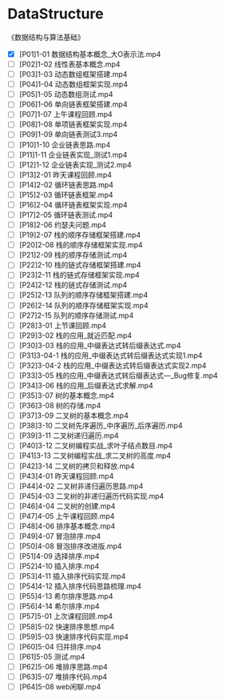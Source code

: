 # DataStructure
《数据结构与算法基础》
- [x] [P01]1-01 数据结构基本概念_大O表示法.mp4
- [ ] [P02]1-02 线性表基本概念.mp4
- [ ] [P03]1-03 动态数组框架搭建.mp4
- [ ] [P04]1-04 动态数组框架实现.mp4
- [ ] [P05]1-05 动态数组测试.mp4
- [ ] [P06]1-06 单向链表框架搭建.mp4
- [ ] [P07]1-07 上午课程回顾.mp4
- [ ] [P08]1-08 单项链表框架实现.mp4
- [ ] [P09]1-09 单向链表测试3.mp4
- [ ] [P10]1-10 企业链表思路.mp4
- [ ] [P11]1-11 企业链表实现_测试1.mp4
- [ ] [P12]1-12 企业链表实现_测试2.mp4
- [ ] [P13]2-01 昨天课程回顾.mp4
- [ ] [P14]2-02 循环链表思路.mp4
- [ ] [P15]2-03 循环链表框架.mp4
- [ ] [P16]2-04 循环链表框架实现.mp4
- [ ] [P17]2-05 循环链表测试.mp4
- [ ] [P18]2-06 约瑟夫问题.mp4
- [ ] [P19]2-07 栈的顺序存储框架搭建.mp4
- [ ] [P20]2-08 栈的顺序存储框架实现.mp4
- [ ] [P21]2-09 栈的顺序存储测试.mp4
- [ ] [P22]2-10 栈的链式存储框架搭建.mp4
- [ ] [P23]2-11 栈的链式存储框架实现.mp4
- [ ] [P24]2-12 栈的链式存储测试.mp4
- [ ] [P25]2-13 队列的顺序存储框架搭建.mp4
- [ ] [P26]2-14 队列的顺序存储框架实现.mp4
- [ ] [P27]2-15 队列的顺序存储测试.mp4
- [ ] [P28]3-01 上节课回顾.mp4
- [ ] [P29]3-02 栈的应用_就近匹配.mp4
- [ ] [P30]3-03 栈的应用_中缀表达式转后缀表达式.mp4
- [ ] [P31]3-04-1 栈的应用_中缀表达式转后缀表达式实现1.mp4
- [ ] [P32]3-04-2 栈的应用_中缀表达式转后缀表达式实现2.mp4
- [ ] [P33]3-05 栈的应用_中缀表达式转后缀表达式—_Bug修复.mp4
- [ ] [P34]3-06 栈的应用_后缀表达式求解.mp4
- [ ] [P35]3-07 树的基本概念.mp4
- [ ] [P36]3-08 树的存储.mp4
- [ ] [P37]3-09 二叉树的基本概念.mp4
- [ ] [P38]3-10 二叉树先序遍历_中序遍历_后序遍历.mp4
- [ ] [P39]3-11 二叉树递归遍历.mp4
- [ ] [P40]3-12 二叉树编程实战_求叶子结点数目.mp4
- [ ] [P41]3-13 二叉树编程实战_求二叉树的高度.mp4
- [ ] [P42]3-14 二叉树的拷贝和释放.mp4
- [ ] [P43]4-01 昨天课程回顾.mp4
- [ ] [P44]4-02 二叉树非递归遍历思路.mp4
- [ ] [P45]4-03 二叉树的非递归遍历代码实现.mp4
- [ ] [P46]4-04 二叉树的创建.mp4
- [ ] [P47]4-05 上午课程回顾.mp4
- [ ] [P48]4-06 排序基本概念.mp4
- [ ] [P49]4-07 冒泡排序.mp4
- [ ] [P50]4-08 冒泡排序改进版.mp4
- [ ] [P51]4-09 选择排序.mp4
- [ ] [P52]4-10 插入排序.mp4
- [ ] [P53]4-11 插入排序代码实现.mp4
- [ ] [P54]4-12 插入排序代码思路梳理.mp4
- [ ] [P55]4-13 希尔排序思路.mp4
- [ ] [P56]4-14 希尔排序.mp4
- [ ] [P57]5-01 上次课程回顾.mp4
- [ ] [P58]5-02 快速排序思想.mp4
- [ ] [P59]5-03 快速排序代码实现.mp4
- [ ] [P60]5-04 归并排序.mp4
- [ ] [P61]5-05 测试.mp4
- [ ] [P62]5-06 堆排序思路.mp4
- [ ] [P63]5-07 堆排序代码.mp4
- [ ] [P64]5-08 web闲聊.mp4
